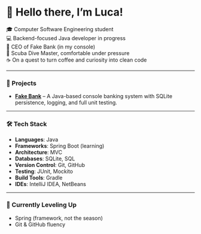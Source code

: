 # 👋 Hello there, I’m Luca!

🎓 Computer Software Engineering student  
💻 Backend-focused Java developer in progress  
🏦 CEO of Fake Bank (in my console)  
🐋 Scuba Dive Master, comfortable under pressure  
☕ On a quest to turn coffee and curiosity into clean code

---

### 💾 Projects
- **[Fake Bank](https://github.com/luca-pal/fake-bank)** – A Java-based console banking system with SQLite persistence, logging, and full unit testing.

---

### 🛠️ Tech Stack
- **Languages**: Java  
- **Frameworks**: Spring Boot (learning)  
- **Architecture**: MVC  
- **Databases**: SQLite, SQL  
- **Version Control**: Git, GitHub  
- **Testing**: JUnit, Mockito  
- **Build Tools**: Gradle  
- **IDEs**: IntelliJ IDEA, NetBeans

---

### 🧙 Currently Leveling Up
- Spring (framework, not the season)
- Git & GitHub fluency
